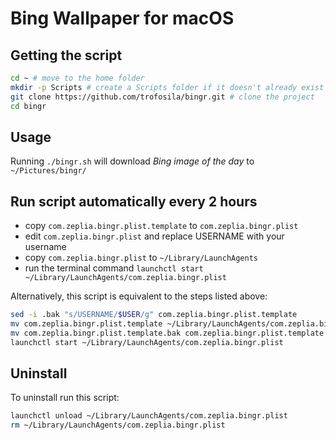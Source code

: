 # Bing Wallpaper for macOS

## Getting the script
```bash
cd ~ # move to the home folder
mkdir -p Scripts # create a Scripts folder if it doesn't already exist
git clone https://github.com/trofosila/bingr.git # clone the project
cd bingr
```

## Usage
Running `./bingr.sh` will download *Bing image of the day* to `~/Pictures/bingr/`

## Run script automatically every 2 hours
- copy `com.zeplia.bingr.plist.template` to `com.zeplia.bingr.plist`
- edit `com.zeplia.bingr.plist` and replace USERNAME with your username
- copy `com.zeplia.bingr.plist` to `~/Library/LaunchAgents`
- run the terminal command `launchctl start ~/Library/LaunchAgents/com.zeplia.bingr.plist`

Alternatively, this script is equivalent to the steps listed above:
```bash
sed -i .bak "s/USERNAME/$USER/g" com.zeplia.bingr.plist.template
mv com.zeplia.bingr.plist.template ~/Library/LaunchAgents/com.zeplia.bingr.plist
mv com.zeplia.bingr.plist.template.bak com.zeplia.bingr.plist.template
launchctl start ~/Library/LaunchAgents/com.zeplia.bingr.plist
```

## Uninstall
To uninstall run this script:
```bash
launchctl unload ~/Library/LaunchAgents/com.zeplia.bingr.plist
rm ~/Library/LaunchAgents/com.zeplia.bingr.plist
```